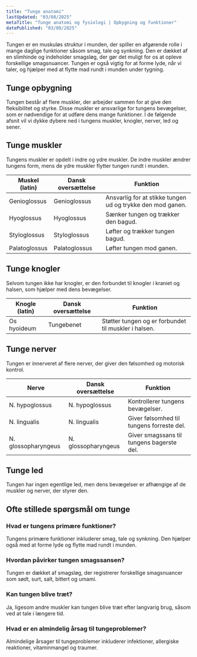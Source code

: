 ```yaml
---
title: "Tunge anatomi"
lastUpdated: "03/08/2025"
metaTitle: "Tunge anatomi og fysiologi | Opbygning og funktioner"
datePublished: "03/08/2025"
---
```


Tungen er en muskuløs struktur i munden, der spiller en afgørende rolle i mange daglige funktioner såsom smag, tale og synkning. Den er dækket af en slimhinde og indeholder smagsløg, der gør det muligt for os at opleve forskellige smagsnuancer. Tungen er også vigtig for at forme lyde, når vi taler, og hjælper med at flytte mad rundt i munden under tygning.

## Tunge opbygning

Tungen består af flere muskler, der arbejder sammen for at give den fleksibilitet og styrke. Disse muskler er ansvarlige for tungens bevægelser, som er nødvendige for at udføre dens mange funktioner. I de følgende afsnit vil vi dykke dybere ned i tungens muskler, knogler, nerver, led og sener.

## Tunge muskler

Tungens muskler er opdelt i indre og ydre muskler. De indre muskler ændrer tungens form, mens de ydre muskler flytter tungen rundt i munden.

| Muskel (latin) | Dansk oversættelse | Funktion |
|----------------|---------------------|----------|
| Genioglossus   | Genioglossus        | Ansvarlig for at stikke tungen ud og trykke den mod ganen. |
| Hyoglossus     | Hyoglossus          | Sænker tungen og trækker den bagud. |
| Styloglossus   | Styloglossus        | Løfter og trækker tungen bagud. |
| Palatoglossus  | Palatoglossus       | Løfter tungen mod ganen. |

## Tunge knogler

Selvom tungen ikke har knogler, er den forbundet til knogler i kraniet og halsen, som hjælper med dens bevægelser.

| Knogle (latin) | Dansk oversættelse | Funktion |
|----------------|---------------------|----------|
| Os hyoideum    | Tungebenet          | Støtter tungen og er forbundet til muskler i halsen. |

## Tunge nerver

Tungen er innerveret af flere nerver, der giver den følsomhed og motorisk kontrol.

| Nerve          | Dansk oversættelse | Funktion |
|----------------|---------------------|----------|
| N. hypoglossus | N. hypoglossus      | Kontrollerer tungens bevægelser. |
| N. lingualis   | N. lingualis        | Giver følsomhed til tungens forreste del. |
| N. glossopharyngeus | N. glossopharyngeus | Giver smagssans til tungens bagerste del. |

## Tunge led

Tungen har ingen egentlige led, men dens bevægelser er afhængige af de muskler og nerver, der styrer den.

## Ofte stillede spørgsmål om tunge

### Hvad er tungens primære funktioner?

Tungens primære funktioner inkluderer smag, tale og synkning. Den hjælper også med at forme lyde og flytte mad rundt i munden.

### Hvordan påvirker tungen smagssansen?

Tungen er dækket af smagsløg, der registrerer forskellige smagsnuancer som sødt, surt, salt, bittert og umami.

### Kan tungen blive træt?

Ja, ligesom andre muskler kan tungen blive træt efter langvarig brug, såsom ved at tale i længere tid.

### Hvad er en almindelig årsag til tungeproblemer?

Almindelige årsager til tungeproblemer inkluderer infektioner, allergiske reaktioner, vitaminmangel og traumer.